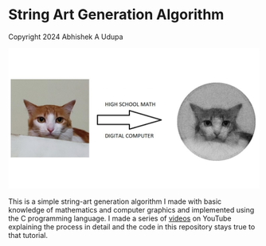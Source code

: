 # String Art Generation Algorithm

Copyright 2024 Abhishek A Udupa

![string-art-representative](https://raw.githubusercontent.com/abhishekaudupa/computational-string-art/main/string-art.png)

This is a simple string-art generation algorithm I made with basic knowledge of mathematics and computer graphics and implemented using the C programming language. I made a series of [videos](https://www.youtube.com/playlist?list=PLlJolu6iXPxzqXUK4kP6z5DFTGtxxpbhy) on YouTube explaining the process in detail and the code in this repository stays true to that tutorial.

